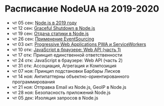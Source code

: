 # Расписание NodeUA на 2019-2020

- чт 05 сен: [Node.js в 2019 году](https://youtu.be/CUU49jjHloM)
- чт 12 сен: [Graceful Shutdown в Node.js](https://youtu.be/ZstnowFeCe0)
- чт 19 сен: [Отдача статики в Node.js](https://youtu.be/n_AdKIzbpBc)
- чт 26 сен: [Применение EventSourcing](https://youtu.be/kFNtKiK2SPs)
- чт 03 окт: [Progressive Web Applications PWA и ServiceWorkers](https://youtu.be/s7AIwZMTVPs)
- чт 10 отк: [JavaScript в браузере: Web API (часть 1)](https://youtu.be/6O8SBJsNeNw)
- чт 17 отк: Принцип единственной ответственности
- чт 24 отк: JavaScript в браузере: Web API (часть 2)
- чт 31 отк: Ассоциация, Агрегация и Композиция
- чт 07 ноя: Принцип подстановки Барбары Лисков
- чт 14 ноя: Антипаттерны объектно-ориентированного программирования
- чт 21 ноя: Отправка Email из Node.js, GeoIP в Node.js
- чт 28 ноя: Безопасность приложений Node.js
- чт 05 дек: Изоляция запросов в Node.js

